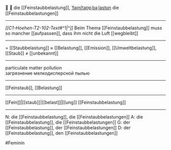 💨 🔴 die [[Feinstaubbelastung]], [ˈfaɪ̯nʃtaʊ̯pˌbəˌlastʊŋ](https://youglish.com/pronounce/Feinstaubbelastung/german)
die [[Feinstaubbelastungen]]

---
*[[C1-Hoehen-T2-102-Text#^1|^]]* Beim Thema [[Feinstaubbelastung]] muss so mancher [[aufpassen]], dass ihm nicht die Luft [[wegbleibt]]

---
= [[Staubbelastung]]
≈ [[Belastung]], [[Emission]], [[Umweltbelastung]], [[Staub]]
≠ [[unbekannt]]

---
particulate matter pollution  
загрязнение мелкодисперсной пылью

---
[[Feinstaub]], [[Belastung]]

---
[[Fein]]|[[staub]]|[[belast]]|[[ung]]
[[Feinstaubbelastung]]


---
N: die [[Feinstaubbelastung]], die [[Feinstaubbelastungen]]
A: die [[Feinstaubbelastung]], die [[Feinstaubbelastungen]]
G: der [[Feinstaubbelastung]], der [[Feinstaubbelastungen]]
D: der [[Feinstaubbelastung]], den [[Feinstaubbelastungen]]

#Feminin 